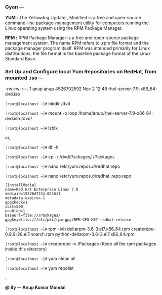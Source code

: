 ### Gyan —

__YUM :__ The Yellowdog Updater, Modified is a free and open-source command-line package-management utility for computers running the Linux operating system using the RPM Package Manager.

__RPM :__ RPM Package Manager is a free and open-source package management system. The name RPM refers to .rpm file format and the package manager program itself. RPM was intended primarily for Linux distributions; the file format is the baseline package format of the Linux Standard Base. 


### Set Up and Configure local Yum Repositories on RedHat, from mounted .iso —

-rw-rw-r--.  1 anup anup 4526702592 Nov  2 12:48 rhel-server-7.9-x86_64-dvd.iso


`[root@localhost ~]#` mkdir /dvd


`[root@localhost ~]#` mount -o loop /home/anup/rhel-server-7.9-x86_64-dvd.iso /dvd/

`[root@localhost ~]#` lsblk

or,

`[root@localhost ~]#` df -h


`[root@localhost ~]#` cp -r /dvd/Packages/ /Packages


`[root@localhost ~]#` nano /etc/yum.repos.d/redhat.repo

`[root@localhost ~]#` nano /etc/yum.repos.d/redhat_repo.repo

```
[InstallMedia]
name=Red Hat Enterprise Linux 7.8
mediaid=1582647234.022611
metadata_expire=-1
gpgcheck=1
cost=500
enabled=1
baseurl=file:///Packages/
gpgkey=file:///etc/pki/rpm-gpg/RPM-GPG-KEY-redhat-release
```


`[root@localhost ~]#` rpm -ivh deltarpm-3.6-3.el7.x86_64.rpm createrepo-0.9.9-28.el7.noarch.rpm python-deltarpm-3.6-3.el7.x86_64.rpm

`[root@localhost ~]#` createrepo -v /Packages (Keep all the rpm packages inside this directory)

`[root@localhost ~]#` yum clean all

`[root@localhost ~]#` yum repolist

.
  
**@ By — Anup Kumar Mondal**

